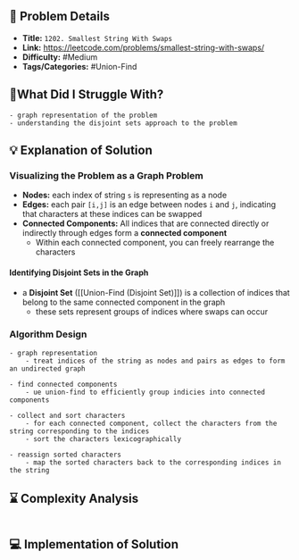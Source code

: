 ## 📝 Problem Details

- **Title:** `1202. Smallest String With Swaps`
- **Link:** https://leetcode.com/problems/smallest-string-with-swaps/
- **Difficulty:** #Medium 
- **Tags/Categories:** #Union-Find 

## 🤔What Did I Struggle With?

```
- graph representation of the problem 
- understanding the disjoint sets approach to the problem
```

## 💡 Explanation of Solution

### Visualizing the Problem as a Graph Problem
* **Nodes:** each index of string `s` is representing as a node 
* **Edges:** each pair `[i,j]` is an edge between nodes `i` and `j`, indicating that characters at these indices can be swapped 
* **Connected Components:** All indices that are connected directly or indirectly through edges form a **connected component**
	* Within each connected component, you can freely rearrange the characters

#### Identifying Disjoint Sets in the Graph
- a **Disjoint Set** ([[Union-Find (Disjoint Set)]]) is a collection of indices that belong to the same connected component in the graph
	- these sets represent groups of indices where swaps can occur

### Algorithm Design

```
- graph representation
	- treat indices of the string as nodes and pairs as edges to form an undirected graph

- find connected components
	- ue union-find to efficiently group indicies into connected components

- collect and sort characters
	- for each connected component, collect the characters from the string corresponding to the indices
	- sort the characters lexicographically

- reassign sorted characters
	- map the sorted characters back to the corresponding indices in the string 
```

## ⌛ Complexity Analysis

```

```

## 💻 Implementation of Solution

```cpp

```
